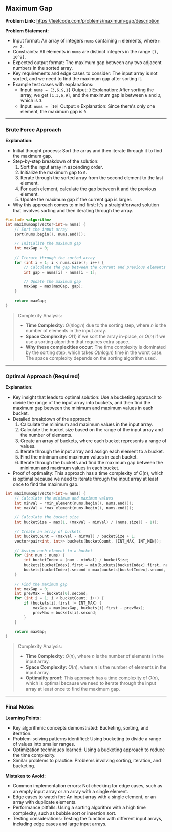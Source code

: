## Maximum Gap
**Problem Link:** https://leetcode.com/problems/maximum-gap/description

**Problem Statement:**
- Input format: An array of integers `nums` containing `n` elements, where `n >= 2`.
- Constraints: All elements in `nums` are distinct integers in the range `[1, 10^9]`.
- Expected output format: The maximum gap between any two adjacent numbers in the sorted array.
- Key requirements and edge cases to consider: The input array is not sorted, and we need to find the maximum gap after sorting it.
- Example test cases with explanations:
  - Input: `nums = [3,6,9,1]`
    Output: `3`
    Explanation: After sorting the array, we get `[1,3,6,9]`, and the maximum gap is between `6` and `3`, which is `3`.
  - Input: `nums = [10]`
    Output: `0`
    Explanation: Since there's only one element, the maximum gap is `0`.

---

### Brute Force Approach

**Explanation:**
- Initial thought process: Sort the array and then iterate through it to find the maximum gap.
- Step-by-step breakdown of the solution:
  1. Sort the input array in ascending order.
  2. Initialize the maximum gap to `0`.
  3. Iterate through the sorted array from the second element to the last element.
  4. For each element, calculate the gap between it and the previous element.
  5. Update the maximum gap if the current gap is larger.
- Why this approach comes to mind first: It's a straightforward solution that involves sorting and then iterating through the array.

```cpp
#include <algorithm>
int maximumGap(vector<int>& nums) {
    // Sort the input array
    sort(nums.begin(), nums.end());
    
    // Initialize the maximum gap
    int maxGap = 0;
    
    // Iterate through the sorted array
    for (int i = 1; i < nums.size(); i++) {
        // Calculate the gap between the current and previous elements
        int gap = nums[i] - nums[i - 1];
        
        // Update the maximum gap
        maxGap = max(maxGap, gap);
    }
    
    return maxGap;
}
```

> Complexity Analysis:
> - **Time Complexity:** $O(n \log n)$ due to the sorting step, where $n$ is the number of elements in the input array.
> - **Space Complexity:** $O(1)$ if we sort the array in-place, or $O(n)$ if we use a sorting algorithm that requires extra space.
> - **Why these complexities occur:** The time complexity is dominated by the sorting step, which takes $O(n \log n)$ time in the worst case. The space complexity depends on the sorting algorithm used.

---

### Optimal Approach (Required)

**Explanation:**
- Key insight that leads to optimal solution: Use a bucketing approach to divide the range of the input array into buckets, and then find the maximum gap between the minimum and maximum values in each bucket.
- Detailed breakdown of the approach:
  1. Calculate the minimum and maximum values in the input array.
  2. Calculate the bucket size based on the range of the input array and the number of elements.
  3. Create an array of buckets, where each bucket represents a range of values.
  4. Iterate through the input array and assign each element to a bucket.
  5. Find the minimum and maximum values in each bucket.
  6. Iterate through the buckets and find the maximum gap between the minimum and maximum values in each bucket.
- Proof of optimality: This approach has a time complexity of $O(n)$, which is optimal because we need to iterate through the input array at least once to find the maximum gap.

```cpp
int maximumGap(vector<int>& nums) {
    // Calculate the minimum and maximum values
    int minVal = *min_element(nums.begin(), nums.end());
    int maxVal = *max_element(nums.begin(), nums.end());
    
    // Calculate the bucket size
    int bucketSize = max(1, (maxVal - minVal) / (nums.size() - 1));
    
    // Create an array of buckets
    int bucketCount = (maxVal - minVal) / bucketSize + 1;
    vector<pair<int, int>> buckets(bucketCount, {INT_MAX, INT_MIN});
    
    // Assign each element to a bucket
    for (int num : nums) {
        int bucketIndex = (num - minVal) / bucketSize;
        buckets[bucketIndex].first = min(buckets[bucketIndex].first, num);
        buckets[bucketIndex].second = max(buckets[bucketIndex].second, num);
    }
    
    // Find the maximum gap
    int maxGap = 0;
    int prevMax = buckets[0].second;
    for (int i = 1; i < bucketCount; i++) {
        if (buckets[i].first != INT_MAX) {
            maxGap = max(maxGap, buckets[i].first - prevMax);
            prevMax = buckets[i].second;
        }
    }
    
    return maxGap;
}
```

> Complexity Analysis:
> - **Time Complexity:** $O(n)$, where $n$ is the number of elements in the input array.
> - **Space Complexity:** $O(n)$, where $n$ is the number of elements in the input array.
> - **Optimality proof:** This approach has a time complexity of $O(n)$, which is optimal because we need to iterate through the input array at least once to find the maximum gap.

---

### Final Notes

**Learning Points:**
- Key algorithmic concepts demonstrated: Bucketing, sorting, and iteration.
- Problem-solving patterns identified: Using bucketing to divide a range of values into smaller ranges.
- Optimization techniques learned: Using a bucketing approach to reduce the time complexity.
- Similar problems to practice: Problems involving sorting, iteration, and bucketing.

**Mistakes to Avoid:**
- Common implementation errors: Not checking for edge cases, such as an empty input array or an array with a single element.
- Edge cases to watch for: An input array with a single element, or an array with duplicate elements.
- Performance pitfalls: Using a sorting algorithm with a high time complexity, such as bubble sort or insertion sort.
- Testing considerations: Testing the function with different input arrays, including edge cases and large input arrays.